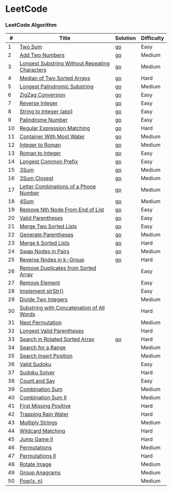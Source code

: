 LeetCode
========

### LeetCode Algorithm

| # | Title | Solution | Difficulty |
|---| ----- | -------- | ---------- |
|1|[Two Sum](https://leetcode.com/problems/two-sum/)| [go](./Algorithms/1_Two_Sum.go)|Easy|
|2|[Add Two Numbers](https://leetcode.com/problems/add-two-numbers/)| [go](./Algorithms/2_Add_Two_Numbers.go)|Medium|
|3|[Longest Substring Without Repeating Characters](https://leetcode.com/problems/longest-substring-without-repeating-characters/)| [go](./Algorithms/3_Longest_Substring_Without_Repeating_Characters.go)|Medium|
|4|[Median of Two Sorted Arrays](https://leetcode.com/problems/median-of-two-sorted-arrays/)| [go](./Algorithms/4_Median_of_Two_Sorted_Arrays.go)|Hard|
|5|[Longest Palindromic Substring](https://leetcode.com/problems/longest-palindromic-substring/)| [go](./Algorithms/5_Longest_Palindromic_Substring.go)|Medium|
|6|[ZigZag Conversion](https://leetcode.com/problems/zigzag-conversion/)| [go](./Algorithms/6_ZigZag_Conversion.go)|Easy|
|7|[Reverse Integer](https://leetcode.com/problems/reverse-integer/)| [go](./Algorithms/7_Reverse_Integer.go)|Easy|
|8|[String to Integer (atoi)](https://leetcode.com/problems/string-to-integer-atoi/)| [go](./Algorithms/8_String_to_Integer.go)|Easy|
|9|[Palindrome Number](https://leetcode.com/problems/palindrome-number/)| [go](./Algorithms/9_Palindrome_Number.go)|Easy|
|10|[Regular Expression Matching](https://leetcode.com/problems/regular-expression-matching/)| [go](./Algorithms/10_Regular_Expression_Matching.go)|Hard|
|11|[Container With Most Water](https://leetcode.com/problems/container-with-most-water/)| [go](./Algorithms/11_Container_With_Most_Water.go)|Medium|
|12|[Integer to Roman](https://leetcode.com/problems/integer-to-roman/)| [go](./Algorithms/12_Integer_to_Roman.go)|Medium|
|13|[Roman to Integer](https://leetcode.com/problems/roman-to-integer/)| [go](./Algorithms/13_Roman_to_Integer.go)|Easy|
|14|[Longest Common Prefix](https://leetcode.com/problems/longest-common-prefix/)| [go](./Algorithms/14_Longest_Common_Prefix.go)|Easy|
|15|[3Sum](https://leetcode.com/problems/3sum/)| [go](./Algorithms/15_3Sum.go)|Medium|
|16|[3Sum Closest](https://leetcode.com/problems/3sum-closest/)| [go](./Algorithms/16_3Sum_Closest.go)|Medium|
|17|[Letter Combinations of a Phone Number](https://leetcode.com/problems/letter-combinations-of-a-phone-number/)| [go](./Algorithms/17_Letter_Combinations_of_a_Phone_Number.go)|Medium|
|18|[4Sum](https://leetcode.com/problems/4sum/)| [go](./Algorithms/18_4Sum.go)|Medium|
|19|[Remove Nth Node From End of List](https://leetcode.com/problems/remove-nth-node-from-end-of-list/)| [go](./Algorithms/19_Remove_Nth_Node_From_End_of_List.go)|Easy|
|20|[Valid Parentheses](https://leetcode.com/problems/valid-parentheses/)| [go](./Algorithms/20_Valid_Parentheses.go)|Easy|
|21|[Merge Two Sorted Lists](https://leetcode.com/problems/merge-two-sorted-lists/)| [go](./Algorithms/21_Merge_Two_Sorted_Lists.go)|Easy|
|22|[Generate Parentheses](https://leetcode.com/problems/generate-parentheses/)| [go](./Algorithms/22_Generate_Parentheses.go)|Medium|
|23|[Merge k Sorted Lists](https://leetcode.com/problems/merge-k-sorted-lists/)| [go](./Algorithms/23_Merge_k_Sorted_Lists.go)|Hard|
|24|[Swap Nodes in Pairs](https://leetcode.com/problems/swap-nodes-in-pairs/)| [go](./Algorithms/24_Swap_Nodes_in_Pairs.go)|Medium|
|25|[Reverse Nodes in k-Group](https://leetcode.com/problems/reverse-nodes-in-k-group/)| [go](./Algorithms/25_Reverse_Nodes_in_k-Group.go)|Hard|
|26|[Remove Duplicates from Sorted Array](https://leetcode.com/problems/remove-duplicates-from-sorted-array/)| |Easy|
|27|[Remove Element](https://leetcode.com/problems/remove-element/)| |Easy|
|28|[Implement strStr()](https://leetcode.com/problems/implement-strstr/)| |Easy|
|29|[Divide Two Integers](https://leetcode.com/problems/divide-two-integers/)| |Medium|
|30|[Substring with Concatenation of All Words](https://leetcode.com/problems/substring-with-concatenation-of-all-words/)| |Hard|
|31|[Next Permutation](https://leetcode.com/problems/next-permutation/)| |Medium|
|32|[Longest Valid Parentheses](https://leetcode.com/problems/longest-valid-parentheses/)| |Hard|
|33|[Search in Rotated Sorted Array](https://leetcode.com/problems/search-in-rotated-sorted-array/)| [go](./Algorithms/33_Search_in_Rotated_Sorted_Array.go)|Hard|
|34|[Search for a Range](https://leetcode.com/problems/search-for-a-range/)| |Medium|
|35|[Search Insert Position](https://leetcode.com/problems/search-insert-position/)| |Medium|
|36|[Valid Sudoku](https://leetcode.com/problems/valid-sudoku/)| |Easy|
|37|[Sudoku Solver](https://leetcode.com/problems/sudoku-solver/)| |Hard|
|38|[Count and Say](https://leetcode.com/problems/count-and-say/)| |Easy|
|39|[Combination Sum](https://leetcode.com/problems/combination-sum/)| |Medium|
|40|[Combination Sum II](https://leetcode.com/problems/combination-sum-ii/)| |Medium|
|41|[First Missing Positive](https://leetcode.com/problems/first-missing-positive/)| |Hard|
|42|[Trapping Rain Water](https://leetcode.com/problems/trapping-rain-water/)| |Hard|
|43|[Multiply Strings](https://leetcode.com/problems/multiply-strings/)| |Medium|
|44|[Wildcard Matching](https://leetcode.com/problems/wildcard-matching/)| |Hard|
|45|[Jump Game II](https://leetcode.com/problems/jump-game-ii/)| |Hard|
|46|[Permutations](https://leetcode.com/problems/permutations/)| |Medium|
|47|[Permutations II](https://leetcode.com/problems/permutations-ii/)| |Hard|
|48|[Rotate Image](https://leetcode.com/problems/rotate-image/)| |Medium|
|49|[Group Anagrams](https://leetcode.com/problems/anagrams/)| |Medium|
|50|[Pow(x, n)](https://leetcode.com/problems/powx-n/)| |Medium|